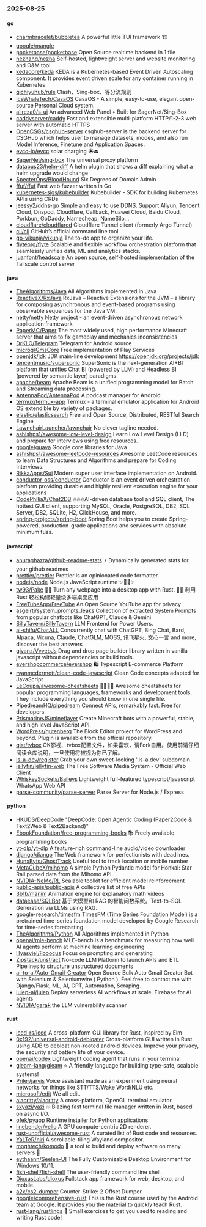 ### 2025-08-25

#### go
* [charmbracelet/bubbletea](https://github.com/charmbracelet/bubbletea) A powerful little TUI framework 🏗
* [google/mangle](https://github.com/google/mangle)
* [pocketbase/pocketbase](https://github.com/pocketbase/pocketbase) Open Source realtime backend in 1 file
* [nezhahq/nezha](https://github.com/nezhahq/nezha) Self-hosted, lightweight server and website monitoring and O&M tool
* [kedacore/keda](https://github.com/kedacore/keda) KEDA is a Kubernetes-based Event Driven Autoscaling component. It provides event driven scale for any container running in Kubernetes
* [qichiyuhub/rule](https://github.com/qichiyuhub/rule) Clash、Sing-box、等分流规则
* [IceWhaleTech/CasaOS](https://github.com/IceWhaleTech/CasaOS) CasaOS - A simple, easy-to-use, elegant open-source Personal Cloud system.
* [alireza0/s-ui](https://github.com/alireza0/s-ui) An advanced Web Panel • Built for SagerNet/Sing-Box
* [caddyserver/caddy](https://github.com/caddyserver/caddy) Fast and extensible multi-platform HTTP/1-2-3 web server with automatic HTTPS
* [OpenCSGs/csghub-server](https://github.com/OpenCSGs/csghub-server) csghub-server is the backend server for CSGHub which helps user to manage datasets, modes, and also run Model Inference, Finetune and Application Spaces.
* [evcc-io/evcc](https://github.com/evcc-io/evcc) solar charging ☀️🚘
* [SagerNet/sing-box](https://github.com/SagerNet/sing-box) The universal proxy platform
* [databus23/helm-diff](https://github.com/databus23/helm-diff) A helm plugin that shows a diff explaining what a helm upgrade would change
* [SpecterOps/BloodHound](https://github.com/SpecterOps/BloodHound) Six Degrees of Domain Admin
* [ffuf/ffuf](https://github.com/ffuf/ffuf) Fast web fuzzer written in Go
* [kubernetes-sigs/kubebuilder](https://github.com/kubernetes-sigs/kubebuilder) Kubebuilder - SDK for building Kubernetes APIs using CRDs
* [jeessy2/ddns-go](https://github.com/jeessy2/ddns-go) Simple and easy to use DDNS. Support Aliyun, Tencent Cloud, Dnspod, Cloudflare, Callback, Huawei Cloud, Baidu Cloud, Porkbun, GoDaddy, Namecheap, NameSilo...
* [cloudflare/cloudflared](https://github.com/cloudflare/cloudflared) Cloudflare Tunnel client (formerly Argo Tunnel)
* [cli/cli](https://github.com/cli/cli) GitHub’s official command line tool
* [go-vikunja/vikunja](https://github.com/go-vikunja/vikunja) The to-do app to organize your life.
* [flyteorg/flyte](https://github.com/flyteorg/flyte) Scalable and flexible workflow orchestration platform that seamlessly unifies data, ML and analytics stacks.
* [juanfont/headscale](https://github.com/juanfont/headscale) An open source, self-hosted implementation of the Tailscale control server

#### java
* [TheAlgorithms/Java](https://github.com/TheAlgorithms/Java) All Algorithms implemented in Java
* [ReactiveX/RxJava](https://github.com/ReactiveX/RxJava) RxJava – Reactive Extensions for the JVM – a library for composing asynchronous and event-based programs using observable sequences for the Java VM.
* [netty/netty](https://github.com/netty/netty) Netty project - an event-driven asynchronous network application framework
* [PaperMC/Paper](https://github.com/PaperMC/Paper) The most widely used, high performance Minecraft server that aims to fix gameplay and mechanics inconsistencies
* [DrKLO/Telegram](https://github.com/DrKLO/Telegram) Telegram for Android source
* [microg/GmsCore](https://github.com/microg/GmsCore) Free implementation of Play Services
* [openjdk/jdk](https://github.com/openjdk/jdk) JDK main-line development https://openjdk.org/projects/jdk
* [tencentmusic/supersonic](https://github.com/tencentmusic/supersonic) SuperSonic is the next-generation AI+BI platform that unifies Chat BI (powered by LLM) and Headless BI (powered by semantic layer) paradigms.
* [apache/beam](https://github.com/apache/beam) Apache Beam is a unified programming model for Batch and Streaming data processing.
* [AntennaPod/AntennaPod](https://github.com/AntennaPod/AntennaPod) A podcast manager for Android
* [termux/termux-app](https://github.com/termux/termux-app) Termux - a terminal emulator application for Android OS extendible by variety of packages.
* [elastic/elasticsearch](https://github.com/elastic/elasticsearch) Free and Open Source, Distributed, RESTful Search Engine
* [LawnchairLauncher/lawnchair](https://github.com/LawnchairLauncher/lawnchair) No clever tagline needed.
* [ashishps1/awesome-low-level-design](https://github.com/ashishps1/awesome-low-level-design) Learn Low Level Design (LLD) and prepare for interviews using free resources.
* [google/guava](https://github.com/google/guava) Google core libraries for Java
* [ashishps1/awesome-leetcode-resources](https://github.com/ashishps1/awesome-leetcode-resources) Awesome LeetCode resources to learn Data Structures and Algorithms and prepare for Coding Interviews.
* [RikkaApps/Sui](https://github.com/RikkaApps/Sui) Modern super user interface implementation on Android.
* [conductor-oss/conductor](https://github.com/conductor-oss/conductor) Conductor is an event driven orchestration platform providing durable and highly resilient execution engine for your applications
* [CodePhiliaX/Chat2DB](https://github.com/CodePhiliaX/Chat2DB) 🔥🔥🔥AI-driven database tool and SQL client, The hottest GUI client, supporting MySQL, Oracle, PostgreSQL, DB2, SQL Server, DB2, SQLite, H2, ClickHouse, and more.
* [spring-projects/spring-boot](https://github.com/spring-projects/spring-boot) Spring Boot helps you to create Spring-powered, production-grade applications and services with absolute minimum fuss.

#### javascript
* [anuraghazra/github-readme-stats](https://github.com/anuraghazra/github-readme-stats) ⚡ Dynamically generated stats for your github readmes
* [prettier/prettier](https://github.com/prettier/prettier) Prettier is an opinionated code formatter.
* [nodejs/node](https://github.com/nodejs/node) Node.js JavaScript runtime ✨🐢🚀✨
* [tw93/Pake](https://github.com/tw93/Pake) 🤱🏻 Turn any webpage into a desktop app with Rust. 🤱🏻 利用 Rust 轻松构建轻量级多端桌面应用
* [FreeTubeApp/FreeTube](https://github.com/FreeTubeApp/FreeTube) An Open Source YouTube app for privacy
* [asgeirtj/system_prompts_leaks](https://github.com/asgeirtj/system_prompts_leaks) Collection of extracted System Prompts from popular chatbots like ChatGPT, Claude & Gemini
* [SillyTavern/SillyTavern](https://github.com/SillyTavern/SillyTavern) LLM Frontend for Power Users.
* [ai-shifu/ChatALL](https://github.com/ai-shifu/ChatALL) Concurrently chat with ChatGPT, Bing Chat, Bard, Alpaca, Vicuna, Claude, ChatGLM, MOSS, 讯飞星火, 文心一言 and more, discover the best answers
* [givanz/VvvebJs](https://github.com/givanz/VvvebJs) Drag and drop page builder library written in vanilla javascript without dependencies or build tools.
* [evershopcommerce/evershop](https://github.com/evershopcommerce/evershop) 🛍️ Typescript E-commerce Platform
* [ryanmcdermott/clean-code-javascript](https://github.com/ryanmcdermott/clean-code-javascript) Clean Code concepts adapted for JavaScript
* [LeCoupa/awesome-cheatsheets](https://github.com/LeCoupa/awesome-cheatsheets) 👩‍💻👨‍💻 Awesome cheatsheets for popular programming languages, frameworks and development tools. They include everything you should know in one single file.
* [PipedreamHQ/pipedream](https://github.com/PipedreamHQ/pipedream) Connect APIs, remarkably fast. Free for developers.
* [PrismarineJS/mineflayer](https://github.com/PrismarineJS/mineflayer) Create Minecraft bots with a powerful, stable, and high level JavaScript API.
* [WordPress/gutenberg](https://github.com/WordPress/gutenberg) The Block Editor project for WordPress and beyond. Plugin is available from the official repository.
* [qist/tvbox](https://github.com/qist/tvbox) OK影视、tvbox配置文件，如果喜欢，请Fork自用。使用前请仔细阅读仓库说明，一旦使用将被视为你已了解。
* [is-a-dev/register](https://github.com/is-a-dev/register) Grab your own sweet-looking '.is-a.dev' subdomain.
* [jellyfin/jellyfin-web](https://github.com/jellyfin/jellyfin-web) The Free Software Media System - Official Web Client
* [WhiskeySockets/Baileys](https://github.com/WhiskeySockets/Baileys) Lightweight full-featured typescript/javascript WhatsApp Web API
* [parse-community/parse-server](https://github.com/parse-community/parse-server) Parse Server for Node.js / Express

#### python
* [HKUDS/DeepCode](https://github.com/HKUDS/DeepCode) "DeepCode: Open Agentic Coding (Paper2Code & Text2Web & Text2Backend)"
* [EbookFoundation/free-programming-books](https://github.com/EbookFoundation/free-programming-books) 📚 Freely available programming books
* [yt-dlp/yt-dlp](https://github.com/yt-dlp/yt-dlp) A feature-rich command-line audio/video downloader
* [django/django](https://github.com/django/django) The Web framework for perfectionists with deadlines.
* [HunxByts/GhostTrack](https://github.com/HunxByts/GhostTrack) Useful tool to track location or mobile number
* [MetaCubeX/mihomo](https://github.com/MetaCubeX/mihomo) A simple Python Pydantic model for Honkai: Star Rail parsed data from the Mihomo API.
* [NVIDIA-NeMo/RL](https://github.com/NVIDIA-NeMo/RL) Scalable toolkit for efficient model reinforcement
* [public-apis/public-apis](https://github.com/public-apis/public-apis) A collective list of free APIs
* [3b1b/manim](https://github.com/3b1b/manim) Animation engine for explanatory math videos
* [dataease/SQLBot](https://github.com/dataease/SQLBot) 基于大模型和 RAG 的智能问数系统。Text-to-SQL Generation via LLMs using RAG.
* [google-research/timesfm](https://github.com/google-research/timesfm) TimesFM (Time Series Foundation Model) is a pretrained time-series foundation model developed by Google Research for time-series forecasting.
* [TheAlgorithms/Python](https://github.com/TheAlgorithms/Python) All Algorithms implemented in Python
* [openai/mle-bench](https://github.com/openai/mle-bench) MLE-bench is a benchmark for measuring how well AI agents perform at machine learning engineering
* [lllyasviel/Fooocus](https://github.com/lllyasviel/Fooocus) Focus on prompting and generating
* [Zipstack/unstract](https://github.com/Zipstack/unstract) No-code LLM Platform to launch APIs and ETL Pipelines to structure unstructured documents
* [ai-to-ai/Auto-Gmail-Creator](https://github.com/ai-to-ai/Auto-Gmail-Creator) Open Source Bulk Auto Gmail Creator Bot with Selenium & Seleniumwire ( Python ). Feel free to contact me with Django/Flask, ML, AI, GPT, Automation, Scraping.
* [julep-ai/julep](https://github.com/julep-ai/julep) Deploy serverless AI workflows at scale. Firebase for AI agents
* [NVIDIA/garak](https://github.com/NVIDIA/garak) the LLM vulnerability scanner

#### rust
* [iced-rs/iced](https://github.com/iced-rs/iced) A cross-platform GUI library for Rust, inspired by Elm
* [0x192/universal-android-debloater](https://github.com/0x192/universal-android-debloater) Cross-platform GUI written in Rust using ADB to debloat non-rooted android devices. Improve your privacy, the security and battery life of your device.
* [openai/codex](https://github.com/openai/codex) Lightweight coding agent that runs in your terminal
* [gleam-lang/gleam](https://github.com/gleam-lang/gleam) ⭐️ A friendly language for building type-safe, scalable systems!
* [Priler/jarvis](https://github.com/Priler/jarvis) Voice assistant made as an experiment using neural networks for things like STT/TTS/Wake Word/NLU etc.
* [microsoft/edit](https://github.com/microsoft/edit) We all edit.
* [alacritty/alacritty](https://github.com/alacritty/alacritty) A cross-platform, OpenGL terminal emulator.
* [sxyazi/yazi](https://github.com/sxyazi/yazi) 💥 Blazing fast terminal file manager written in Rust, based on async I/O.
* [ofek/pyapp](https://github.com/ofek/pyapp) Runtime installer for Python applications
* [linebender/vello](https://github.com/linebender/vello) A GPU compute-centric 2D renderer.
* [rust-unofficial/awesome-rust](https://github.com/rust-unofficial/awesome-rust) A curated list of Rust code and resources.
* [YaLTeR/niri](https://github.com/YaLTeR/niri) A scrollable-tiling Wayland compositor.
* [moghtech/komodo](https://github.com/moghtech/komodo) 🦎 a tool to build and deploy software on many servers 🦎
* [eythaann/Seelen-UI](https://github.com/eythaann/Seelen-UI) The Fully Customizable Desktop Environment for Windows 10/11.
* [fish-shell/fish-shell](https://github.com/fish-shell/fish-shell) The user-friendly command line shell.
* [DioxusLabs/dioxus](https://github.com/DioxusLabs/dioxus) Fullstack app framework for web, desktop, and mobile.
* [a2x/cs2-dumper](https://github.com/a2x/cs2-dumper) Counter-Strike: 2 Offset Dumper
* [google/comprehensive-rust](https://github.com/google/comprehensive-rust) This is the Rust course used by the Android team at Google. It provides you the material to quickly teach Rust.
* [rust-lang/rustlings](https://github.com/rust-lang/rustlings) 🦀 Small exercises to get you used to reading and writing Rust code!
